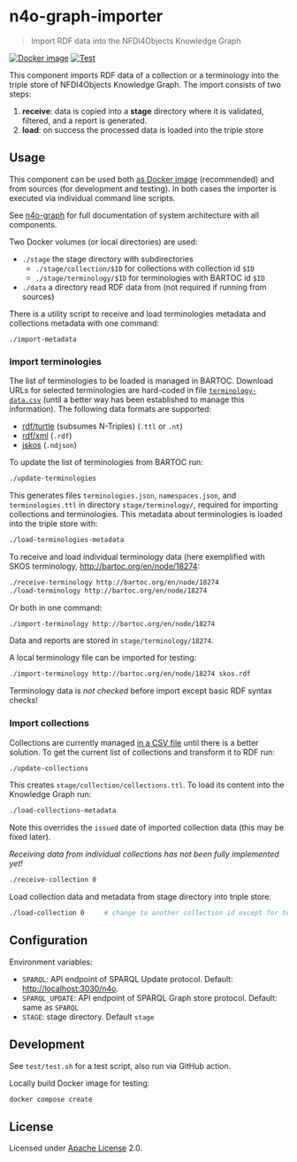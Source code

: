 # n4o-graph-importer

> Import RDF data into the NFDI4Objects Knowledge Graph

[![Docker image](https://github.com/nfdi4objects/n4o-graph-importer/actions/workflows/docker.yml/badge.svg)](https://github.com/orgs/nfdi4objects/packages/container/package/n4o-graph-importer)
[![Test](https://github.com/nfdi4objects/n4o-graph-importer/actions/workflows/test.yml/badge.svg)](https://github.com/nfdi4objects/n4o-graph-importer/actions/workflows/test.yml)

This component imports RDF data of a collection or a terminology into the triple store of NFDI4Objects Knowledge Graph. The import consists of two steps:

1. **receive**: data is copied into a **stage** directory where it is validated, filtered, and a report is generated.
2. **load**: on success the processed data is loaded into the triple store

## Usage

This component can be used both [as Docker image](https://github.com/nfdi4objects/n4o-graph-importer) (recommended) and from sources (for development and testing). In both cases the importer is executed via individual command line scripts.

See [n4o-graph](https://github.com/nfdi4objects/n4o-graph) for full documentation of system architecture with all components.

Two Docker volumes (or local directories) are used:

- `./stage` the stage directory with subdirectories
  - `./stage/collection/$ID` for collections with collection id `$ID`
  - `./stage/terminology/$ID` for terminologies with BARTOC id `$ID`
- `./data` a directory read RDF data from (not required if running from sources)

There is a utility script to receive and load terminologies metadata and collections metadata with one command:

`./import-metadata`

### Import terminologies

The list of terminologies to be loaded is managed in BARTOC. Download URLs for selected terminologies are hard-coded in file [`terminology-data.csv`](terminology-data.csv) (until a better way has been established to manage this information). The following data formats are supported:

- [rdf/turtle](http://format.gbv.de/rdf/turtle) (subsumes N-Triples) (`.ttl` or `.nt`)
- [rdf/xml](http://format.gbv.de/rdf/xml) (`.rdf`)
- [jskos](http://format.gbv.de/jskos) (`.ndjson`)

To update the list of terminologies from BARTOC run:

~~~sh
./update-terminologies
~~~

This generates files `terminologies.json`, `namespaces.json`, and `terminologies.ttl` in directory `stage/terminology/`, required for importing collections and terminologies. This metadata about terminologies is loaded into the triple store with:

~~~sh
./load-terminologies-metadata
~~~

To receive and load individual terminology data (here exemplified with SKOS terminology, <http://bartoc.org/en/node/18274>:

~~~sh
./receive-terminology http://bartoc.org/en/node/18274
./load-terminology http://bartoc.org/en/node/18274
~~~

Or both in one command:

~~~sh
./import-terminology http://bartoc.org/en/node/18274
~~~

Data and reports are stored in `stage/terminology/18274`.

A local terminology file can be imported for testing:

~~~sh
./import-terminology http://bartoc.org/en/node/18274 skos.rdf
~~~

Terminology data is *not checked* before import except basic RDF syntax checks!

### Import collections

Collections are currently managed [in a CSV file](https://github.com/nfdi4objects/n4o-databases/blob/main/n4o-collections.csv) until there is a better solution. To get the current list of collections and transform it to RDF run:

~~~sh
./update-collections
~~~

This creates `stage/collection/collections.ttl`. To load its content into the Knowledge Graph run:

~~~sh
./load-collections-metadata
~~~

Note this overrides the `issued` date of imported collection data (this may be fixed later).

*Receiving data from individual collections has not been fully implemented yet!*

~~~sh
./receive-collection 0
~~~

Load collection data and metadata from stage directory into triple store:

~~~sh
./load-collection 0     # change to another collection id except for testing
~~~

## Configuration

Environment variables:

- `SPARQL`: API endpoint of SPARQL Update protocol. Default: <http://localhost:3030/n4o>.
- `SPARQL_UPDATE`: API endpoint of SPARQL Graph store protocol. Default: same as `SPARQL`
- `STAGE`: stage directory. Default `stage`

## Development

See `test/test.sh` for a test script, also run via GitHub action.

Locally build Docker image for testing:

~~~sh
docker compose create
~~~

## License

Licensed under [Apache License](http://www.apache.org/licenses/) 2.0.
